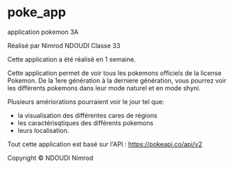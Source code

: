 # poke_app
application pokemon 3A  

Réalisé par Nimrod NDOUDI Classe 33


  Cette application a été réalisé en 1 semaine.

Cette application permet de voir tous les pokemons officiels de la license Pokemon. 
De la 1ere génération à la derniere génération, vous pourrez voir les différents pokemons dans leur mode naturel et en mode shyni.

Plusieurs amériorations pourraient voir le jour tel que: 
  - la visualisation des différentes cares de régions
  - les caractérisqtiques des différents pokemons
  - leurs localisation.
  
  Tout cette application est basé sur l'API : https://pokeapi.co/api/v2



Copyright © NDOUDI Nimrod

